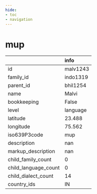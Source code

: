 ```yaml
---
hide:
- toc
- navigation
---
```

# mup
|                      | info     |
|:---------------------|:---------|
| id                   | malv1243 |
| family_id            | indo1319 |
| parent_id            | bhil1254 |
| name                 | Malvi    |
| bookkeeping          | False    |
| level                | language |
| latitude             | 23.488   |
| longitude            | 75.562   |
| iso639P3code         | mup      |
| description          | nan      |
| markup_description   | nan      |
| child_family_count   | 0        |
| child_language_count | 0        |
| child_dialect_count  | 14       |
| country_ids          | IN       |